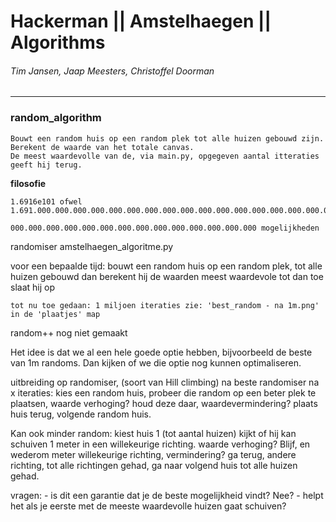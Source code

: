 # Hackerman || Amstelhaegen || Algorithms
###### Tim Jansen, Jaap Meesters, Christoffel Doorman
------------------------------------------------

### random_algorithm

    Bouwt een random huis op een random plek tot alle huizen gebouwd zijn.  
    Berekent de waarde van het totale canvas.
    De meest waardevolle van de, via main.py, opgegeven aantal itteraties geeft hij terug.
 
 **filosofie**
    
    1.6916e101 ofwel 1.691.000.000.000.000.000.000.000.000.000.000.000.000.000.000.000.000.000.000.000.000
                     000.000.000.000.000.000.000.000.000.000.000.000.000.000 mogelijkheden





randomiser amstelhaegen_algoritme.py

voor een bepaalde tijd:
    bouwt een random huis op een random plek, tot alle huizen gebouwd
    dan berekent hij de waarden
    meest waardevole tot dan toe slaat hij op
    
    tot nu toe gedaan: 1 miljoen iteraties zie: 'best_random - na 1m.png' in de 'plaatjes' map
random++ nog niet gemaakt

Het idee is dat we al een hele goede optie hebben, bijvoorbeeld de beste van 1m randoms. Dan kijken of we die optie nog kunnen optimaliseren.

uitbreiding op randomiser, (soort van Hill climbing)
na beste randomiser na x iteraties:
    kies een random huis, probeer die random op een beter plek te plaatsen, waarde verhoging? houd deze daar, waardevermindering? plaats huis terug,
        volgende random huis.

Kan ook minder random:
    kiest huis 1 (tot aantal huizen) kijkt of hij kan schuiven 1 meter in een willekeurige richting.
    waarde verhoging? Blijf, en wederom meter willekeurige richting, vermindering? ga terug, andere richting, tot alle richtingen gehad, ga naar volgend huis tot alle huizen gehad.

vragen:
    - is dit een garantie dat je de beste mogelijkheid vindt? Nee?
    - helpt het als je eerste met de meeste waardevolle huizen gaat schuiven?
